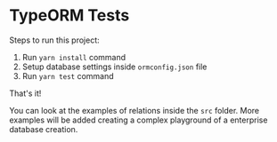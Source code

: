 # TypeORM Tests
        
Steps to run this project:

1. Run `yarn install` command
2. Setup database settings inside `ormconfig.json` file
3. Run `yarn test` command

That's it!

You can look at the examples of relations inside the ```src``` folder. More examples will be added creating a complex playground of a enterprise database creation.
